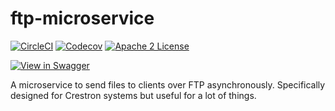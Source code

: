 # ftp-microservice
[![CircleCI](https://img.shields.io/circleci/project/byuoitav/ftp-microservice.svg)](https://circleci.com/gh/byuoitav/ftp-microservice) [![Codecov](https://img.shields.io/codecov/c/github/byuoitav/ftp-microservice.svg)](https://codecov.io/gh/byuoitav/ftp-microservice) [![Apache 2 License](https://img.shields.io/hexpm/l/plug.svg)](https://raw.githubusercontent.com/byuoitav/ftp-microservice/master/LICENSE)

[![View in Swagger](http://jessemillar.github.io/view-in-swagger-button/button.svg)](https://byuoitav.github.io/swagger-ui/?url=https://raw.githubusercontent.com/byuoitav/ftp-microservice/master/swagger.json)

A microservice to send files to clients over FTP asynchronously. Specifically designed for Crestron systems but useful for a lot of things.
